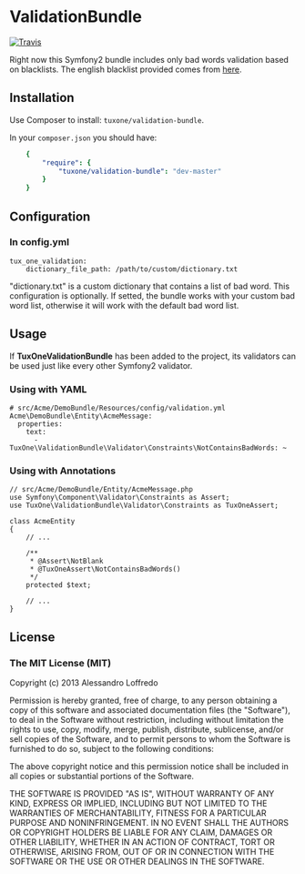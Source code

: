 ValidationBundle
=============

[![Travis](https://api.travis-ci.org/tuxone/ValidationBundle.png?branch=master)](https://travis-ci.org/tuxone/ValidationBundle)

Right now this Symfony2 bundle includes only bad words validation based on blacklists. The english blacklist provided comes from [here](http://photos.ramseym.com/pictures/blog/badwords_for_facebook_pages.txt).

Installation
------------

Use Composer to install: ``tuxone/validation-bundle``.

In your ``composer.json`` you should have:

``` yaml
    {
        "require": {
            "tuxone/validation-bundle": "dev-master"
        }
    }
```

Configuration
------------

### In config.yml

    tux_one_validation:
        dictionary_file_path: /path/to/custom/dictionary.txt

"dictionary.txt" is a custom dictionary that contains a list of bad word.
This configuration is optionally. If setted, the bundle works with your custom bad word list,
otherwise it will work with the default bad word list.


Usage
------------


If **TuxOneValidationBundle** has been added to the project, its validators can be used just like every other Symfony2 validator.

### Using with YAML

	# src/Acme/DemoBundle/Resources/config/validation.yml
	Acme\DemoBundle\Entity\AcmeMessage:
	  properties:
	    text:
	      - TuxOne\ValidationBundle\Validator\Constraints\NotContainsBadWords: ~

### Using with Annotations

	// src/Acme/DemoBundle/Entity/AcmeMessage.php
	use Symfony\Component\Validator\Constraints as Assert;
	use TuxOne\ValidationBundle\Validator\Constraints as TuxOneAssert;

	class AcmeEntity
	{
		// ...

		/**
		 * @Assert\NotBlank
		 * @TuxOneAssert\NotContainsBadWords()
		 */
		protected $text;

		// ...
    }

License
--------

### The MIT License (MIT)

Copyright (c) 2013 Alessandro Loffredo

Permission is hereby granted, free of charge, to any person obtaining a copy of this software and associated documentation files (the "Software"), to deal in the Software without restriction, including without limitation the rights to use, copy, modify, merge, publish, distribute, sublicense, and/or sell copies of the Software, and to permit persons to whom the Software is furnished to do so, subject to the following conditions:

The above copyright notice and this permission notice shall be included in all copies or substantial portions of the Software.

THE SOFTWARE IS PROVIDED "AS IS", WITHOUT WARRANTY OF ANY KIND, EXPRESS OR IMPLIED, INCLUDING BUT NOT LIMITED TO THE WARRANTIES OF MERCHANTABILITY, FITNESS FOR A PARTICULAR PURPOSE AND NONINFRINGEMENT. IN NO EVENT SHALL THE AUTHORS OR COPYRIGHT HOLDERS BE LIABLE FOR ANY CLAIM, DAMAGES OR OTHER LIABILITY, WHETHER IN AN ACTION OF CONTRACT, TORT OR OTHERWISE, ARISING FROM, OUT OF OR IN CONNECTION WITH THE SOFTWARE OR THE USE OR OTHER DEALINGS IN THE SOFTWARE.
